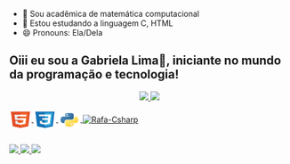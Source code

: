 - 🔭 Sou acadêmica de matemática computacional
- 🌱 Estou estudando a linguagem C, HTML
- 😄 Pronouns: Ela/Dela

## Oiii eu sou a Gabriela Lima👋, iniciante no mundo da programação e tecnologia!

<div align="center">
  <a 
  href="https://github.com/GabrielaGlima">
  <img height="160em" src="https://github-readme-stats.vercel.app/api?username=GabrielaGlima&show_icons=true&theme=dracula&include_all_commits=true&count_private=true"/>
  <img height="160em" src="https://github-readme-stats.vercel.app/api/top-langs/?username=GabrielaGlima&layout=compact&langs_count=7&theme=dracula"/>
</div>
  
<div style="display: inline_block"><br>
  <img align="center" alt="Rafa-HTML" height="30" width="40" src="https://raw.githubusercontent.com/devicons/devicon/master/icons/html5/html5-original.svg">
  <img align="center" alt="Rafa-CSS" height="30" width="40" src="https://raw.githubusercontent.com/devicons/devicon/master/icons/css3/css3-original.svg">
  <img align="center" alt="Rafa-Python" height="30" width="40" src="https://raw.githubusercontent.com/devicons/devicon/master/icons/python/python-original.svg">
  <img align="center" alt="Rafa-Csharp" height="30" width="40" src="https://img2.gratispng.com/20171217/033/letter-c-png-5a36954d474e54.1991877715135266052921.jpg">
</div>
  
  ##
 
<div> 
    <a target="_blank"
    href="https://instagram.com/gabriela032003" >
    <img src="https://img.shields.io/badge/-Instagram-%23E4405F?style=for-the-badge&logo=instagram&logoColor=white">
    </a>
    <a target="_blank" 
    href="https://www.twitch.tv/XD_eSports" >
    <img src="https://img.shields.io/badge/Twitch-9146FF?style=for-the-badge&logo=twitch&logoColor=white">
    </a> 
    <a target="_blank"
    href="https://www.linkedin.com/in/gabriela-lima-610a9b250/" >
    <img src="https://img.shields.io/badge/-LinkedIn-%230077B5?style=for-the-badge&logo=linkedin&logoColor=white">
    </a> 
</div>
